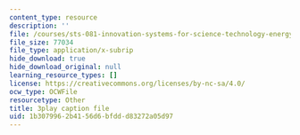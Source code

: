 ```yaml
---
content_type: resource
description: ''
file: /courses/sts-081-innovation-systems-for-science-technology-energy-manufacturing-and-health-spring-2017/1b3079962b4156d6bfddd83272a05d97_n0QLcw-CHmk.vtt
file_size: 77034
file_type: application/x-subrip
hide_download: true
hide_download_original: null
learning_resource_types: []
license: https://creativecommons.org/licenses/by-nc-sa/4.0/
ocw_type: OCWFile
resourcetype: Other
title: 3play caption file
uid: 1b307996-2b41-56d6-bfdd-d83272a05d97
---
```

